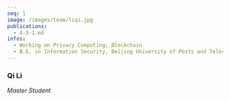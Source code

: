 ```yaml
---
seq: 1
image: /images/team/liqi.jpg
publications:
  - 4-3-1.md
infos:
  - Working on Privacy Computing; Blockchain
  - B.E. in Information Security, Beijing University of Posts and Telecommunications
---
```


### Qi Li
<p><i>Master Student</i></p>

